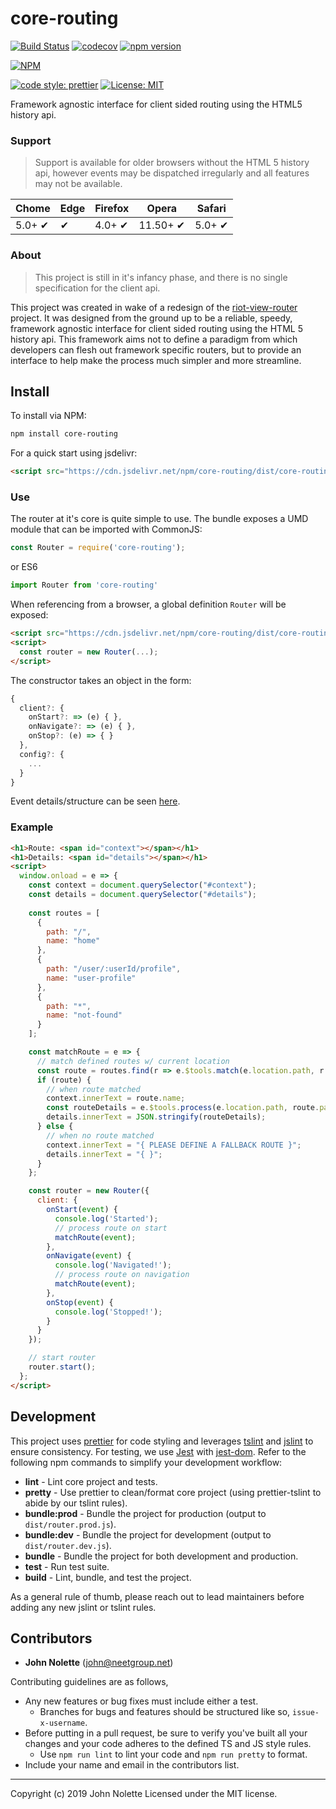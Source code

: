 # core-routing

[![Build Status](https://img.shields.io/endpoint.svg?url=https%3A%2F%2Factions-badge.atrox.dev%2Fneetjn%2Fcore-routing%2Fbadge&style=flat)](https://actions-badge.atrox.dev/neetjn/core-routing/goto)
[![codecov](https://codecov.io/gh/neetjn/core-routing/branch/master/graph/badge.svg)](https://codecov.io/gh/neetjn/core-routing)
[![npm version](https://badge.fury.io/js/core-routing.svg)](https://badge.fury.io/js/core-routing)

[![NPM](https://nodei.co/npm/core-routing.png)](https://nodei.co/npm/core-routing/)

[![code style: prettier](https://img.shields.io/badge/code_style-prettier-ff69b4.svg)](https://github.com/prettier/prettier)
[![License: MIT](https://img.shields.io/badge/License-MIT-blue.svg)](LICENSE)

Framework agnostic interface for client sided routing using the HTML5 history api.

### Support

> Support is available for older browsers without the HTML 5 history api, however events may be dispatched irregularly and all features may not be available.

| Chome  | Edge | Firefox | Opera    | Safari |
|--------|------|---------|----------|--------|
| 5.0+ ✔ |  ✔   | 4.0+ ✔  | 11.50+ ✔ | 5.0+ ✔ |

### About

> This project is still in it's infancy phase, and there is no single specification for the client api.

This project was created in wake of a redesign of the [riot-view-router](https://github.com/neetjn/riot-view-router) project. It was designed from the ground up to be a reliable, speedy, framework agnostic interface for client sided routing using the HTML 5 history api. This framework aims not to define a paradigm from which developers can flesh out framework specific routers, but to provide an interface to help make the process much simpler and more streamline.

## Install

To install via NPM:
```sh
npm install core-routing
```
For a quick start using jsdelivr:
```html
<script src="https://cdn.jsdelivr.net/npm/core-routing/dist/core-routing.prod.js"></script>
```

### Use

The router at it's core is quite simple to use. The bundle exposes a UMD module that can be imported with CommonJS:

```js
const Router = require('core-routing');
```

or ES6

```js
import Router from 'core-routing'
```

When referencing from a browser, a global definition `Router` will be exposed:

```html
<script src="https://cdn.jsdelivr.net/npm/core-routing/dist/core-routing.prod.js"></script>
<script>
  const router = new Router(...);
</script>
```

The constructor takes an object in the form:

```js
{
  client?: {
    onStart?: => (e) { },
    onNavigate?: => (e) { },
    onStop?: (e) => { }
  },
  config?: {
    ...
  }
}
```

Event details/structure can be seen [here](https://github.com/neetjn/core-routing/blob/master/src/interfaces/event.d.ts).

### Example

```html
<h1>Route: <span id="context"></span></h1>
<h1>Details: <span id="details"></span></h1>
<script>
  window.onload = e => {
    const context = document.querySelector("#context");
    const details = document.querySelector("#details");
    
    const routes = [
      {
        path: "/",
        name: "home"
      },
      {
        path: "/user/:userId/profile",
        name: "user-profile"
      },
      {
        path: "*",
        name: "not-found"
      }
    ];

    const matchRoute = e => {
      // match defined routes w/ current location
      const route = routes.find(r => e.$tools.match(e.location.path, r.path));
      if (route) {
        // when route matched
        context.innerText = route.name;
        const routeDetails = e.$tools.process(e.location.path, route.path);
        details.innerText = JSON.stringify(routeDetails);
      } else {
        // when no route matched
        context.innerText = "{ PLEASE DEFINE A FALLBACK ROUTE }";
        details.innerText = "{ }";
      }
    };

    const router = new Router({
      client: {
        onStart(event) {
          console.log('Started');
          // process route on start
          matchRoute(event);
        },
        onNavigate(event) {
          console.log('Navigated!');
          // process route on navigation
          matchRoute(event);
        },
        onStop(event) {
          console.log('Stopped!');
        }
      }
    });

    // start router
    router.start();
  };
</script>
```

## Development

This project uses [prettier]() for code styling and leverages [tslint]() and [jslint]() to ensure consistency. For testing, we use [Jest]() with [jest-dom](). Refer to the following npm commands to simplify your development workflow:

* **lint** - Lint core project and tests.
* **pretty** - Use prettier to clean/format core project (using prettier-tslint to abide by our tslint rules).
* **bundle:prod** - Bundle the project for production (output to `dist/router.prod.js`).
* **bundle:dev** - Bundle the project for development (output to `dist/router.dev.js`).
* **bundle** - Bundle the project for both development and production.
* **test** - Run test suite.
* **build** - Lint, bundle, and test the project.

As a general rule of thumb, please reach out to lead maintainers before adding any new jslint or tslint rules.

## Contributors

* **John Nolette** (john@neetgroup.net)

Contributing guidelines are as follows,

* Any new features or bug fixes must include either a test.
  * Branches for bugs and features should be structured like so, `issue-x-username`.
* Before putting in a pull request, be sure to verify you've built all your changes and your code adheres to the defined TS and JS style rules.
  * Use `npm run lint` to lint your code and `npm run pretty` to format.
* Include your name and email in the contributors list.

---

Copyright (c) 2019 John Nolette Licensed under the MIT license.
